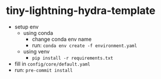 # tiny-lightning-hydra-template

- setup env
  - using conda
    - change conda env name
    - run: `conda env create -f environment.yaml`
  - using venv
    - `pip install -r requirements.txt`
- fill in `config/core/default.yaml`
- run: `pre-commit install`
